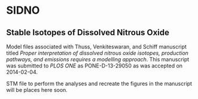 SIDNO
=====

Stable Isotopes of Dissolved Nitrous Oxide
------------------------------------------

Model files associated with Thuss, Venkiteswaran, and Schiff manuscript titled *Proper interpretation of dissolved nitrous oxide isotopes, production pathways, and emissions requires a modelling approach*. This manuscript was submitted to *PLOS ONE* as PONE-D-13-29050 as was accepted on 2014-02-04.

STM file to perform the analyses and recreate the figures in the manuscript will be places here soon.
